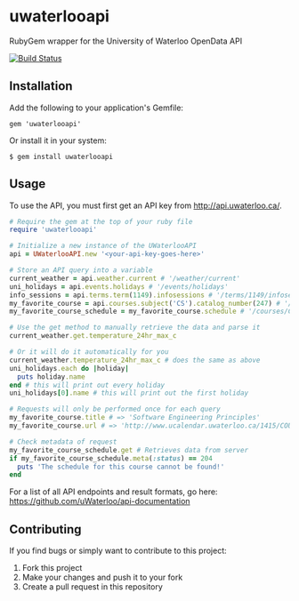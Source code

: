 uwaterlooapi
============

RubyGem wrapper for the University of Waterloo OpenData API

[![Build Status](https://travis-ci.org/amsardesai/uwaterlooapi.svg?branch=master)](https://travis-ci.org/amsardesai/uwaterlooapi)

## Installation

Add the following to your application's Gemfile:

    gem 'uwaterlooapi'

Or install it in your system:

    $ gem install uwaterlooapi

## Usage

To use the API, you must first get an API key from http://api.uwaterloo.ca/.

```ruby
# Require the gem at the top of your ruby file
require 'uwaterlooapi'

# Initialize a new instance of the UWaterlooAPI
api = UWaterlooAPI.new '<your-api-key-goes-here>'

# Store an API query into a variable
current_weather = api.weather.current # '/weather/current'
uni_holidays = api.events.holidays # '/events/holidays'
info_sessions = api.terms.term(1149).infosessions # '/terms/1149/infosessions'
my_favorite_course = api.courses.subject('CS').catalog_number(247) # '/courses/CS/247'
my_favorite_course_schedule = my_favorite_course.schedule # '/courses/CS/247/schedule'

# Use the get method to manually retrieve the data and parse it
current_weather.get.temperature_24hr_max_c

# Or it will do it automatically for you
current_weather.temperature_24hr_max_c # does the same as above
uni_holidays.each do |holiday|
  puts holiday.name
end # this will print out every holiday
uni_holidays[0].name # this will print out the first holiday

# Requests will only be performed once for each query
my_favorite_course.title # => 'Software Engineering Principles'
my_favorite_course.url # => 'http://www.ucalendar.uwaterloo.ca/1415/COURSE/course-CS.html#CS247'

# Check metadata of request
my_favorite_course_schedule.get # Retrieves data from server
if my_favorite_course_schedule.meta(:status) == 204
  puts 'The schedule for this course cannot be found!'
end
```

For a list of all API endpoints and result formats, go here: https://github.com/uWaterloo/api-documentation

## Contributing

If you find bugs or simply want to contribute to this project:
1. Fork this project
2. Make your changes and push it to your fork
3. Create a pull request in this repository
